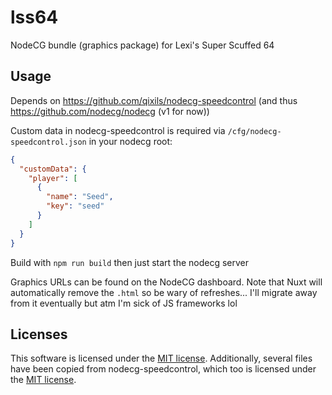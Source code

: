 # lss64

NodeCG bundle (graphics package) for Lexi's Super Scuffed 64

## Usage

Depends on https://github.com/qixils/nodecg-speedcontrol (and thus https://github.com/nodecg/nodecg (v1 for now))

Custom data in nodecg-speedcontrol is required via `/cfg/nodecg-speedcontrol.json` in your nodecg root:

```json
{
  "customData": {
    "player": [
      {
        "name": "Seed",
        "key": "seed"
      }
    ]
  }
}
```

Build with `npm run build` then just start the nodecg server

Graphics URLs can be found on the NodeCG dashboard.
Note that Nuxt will automatically remove the `.html` so be wary of refreshes...
I'll migrate away from it eventually but atm I'm sick of JS frameworks lol

## Licenses

This software is licensed under the [MIT license](LICENSE).
Additionally, several files have been copied from nodecg-speedcontrol,
which too is licensed under the [MIT license](https://github.com/speedcontrol/nodecg-speedcontrol/blob/master/LICENSE).
